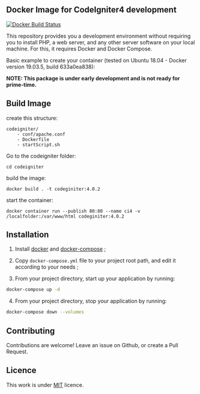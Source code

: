 ## Docker Image for CodeIgniter4 development
[![Docker Build Status](https://img.shields.io/docker/cloud/build/atsanna/codeigniter4.svg?style=flat-square)](https://hub.docker.com/r/atsanna/codeigniter4/)

This repository provides you a development environment without requiring you to install PHP, a web server, and any other server software on your local machine. For this, it requires Docker and Docker Compose.

Basic example to create your container (tested on Ubuntu 18.04 - Docker version 19.03.5, build 633a0ea838):

**NOTE: This package is under early development and is not ready for prime-time.**

## Build Image

create this structure:
```
codeigniter/
    - conf/apache.conf
    - Dockerfile
    - startScript.sh
```    
    
Go to the codeigniter folder:
```
cd codeigniter
```

build the image:<br>
```
docker build . -t codeginiter:4.0.2
```

start the container:
```
docker container run --publish 80:80 --name ci4 -v /localfolder:/var/www/html codeginiter:4.0.2
```

## Installation

1. Install [docker](https://docs.docker.com/engine/installation/) and [docker-compose](https://docs.docker.com/compose/install/) ;

2. Copy `docker-compose.yml` file to your project root path, and edit it according to your needs ;

3. From your project directory, start up your application by running:

```sh
docker-compose up -d
```

4. From your project directory, stop your application by running:

```sh
docker-compose down --volumes
```

## Contributing

Contributions are welcome!
Leave an issue on Github, or create a Pull Request.


## Licence

This work is under [MIT](LICENSE) licence.
